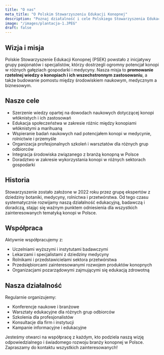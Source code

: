 ```yaml
---
title: "O nas"
meta_title: "O Polskim Stowarzyszeniu Edukacji Konopnej"
description: "Poznaj działalność i cele Polskiego Stowarzyszenia Edukacji Konopnej"
image: "/images/plantacja-1.JPEG"
draft: false
---
```


## Wizja i misja

Polskie Stowarzyszenie Edukacji Konopnej (PSEK) powstało z inicjatywy grupy pasjonatów i specjalistów, którzy dostrzegli ogromny potencjał konopi w różnych gałęziach gospodarki i medycyny. Nasza misja to **promowanie rzetelnej wiedzy o konopiach i ich wszechstronnym zastosowaniu**, a także budowanie pomostu między środowiskiem naukowym, medycznym a biznesowym.

## Nasze cele

- Szerzenie wiedzy opartej na dowodach naukowych dotyczącej konopi włóknistych i ich zastosowań
- Edukacja społeczeństwa w zakresie różnic między konopiami włóknistymi a marihuaną
- Wspieranie badań naukowych nad potencjałem konopi w medycynie, rolnictwie i przemyśle
- Organizacja profesjonalnych szkoleń i warsztatów dla różnych grup odbiorców
- Integracja środowiska związanego z branżą konopną w Polsce
- Doradztwo w zakresie wykorzystania konopi w różnych sektorach gospodarki

## Historia

Stowarzyszenie zostało założone w 2022 roku przez grupę ekspertów z dziedziny botaniki, medycyny, rolnictwa i przetwórstwa. Od tego czasu systematycznie rozwijamy naszą działalność edukacyjną, badawczą i doradczą, stając się ważnym punktem odniesienia dla wszystkich zainteresowanych tematyką konopi w Polsce.

## Współpraca

Aktywnie współpracujemy z:
- Uczelniami wyższymi i instytutami badawczymi
- Lekarzami i specjalistami z dziedziny medycyny
- Rolnikami i przedstawicielami sektora przetwórstwa
- Przedsiębiorcami zainteresowanymi rozwojem produktów konopnych
- Organizacjami pozarządowymi zajmującymi się edukacją zdrowotną

## Nasza działalność

Regularnie organizujemy:
- Konferencje naukowe i branżowe
- Warsztaty edukacyjne dla różnych grup odbiorców
- Szkolenia dla profesjonalistów
- Konsultacje dla firm i instytucji
- Kampanie informacyjne i edukacyjne

Jesteśmy otwarci na współpracę z każdym, kto podziela naszą wizję odpowiedzialnego i świadomego rozwoju branży konopnej w Polsce. Zapraszamy do kontaktu wszystkich zainteresowanych!